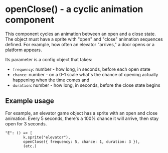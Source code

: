 # openClose() - a cyclic animation component

This component cycles an animation between an open and a close state. The object must have a sprite with "open" and "close" animation sequences defined. For example, how often an elevator "arrives," a door opens or a platform appears.

Its parameter is a config object that takes:

* `frequency`: number - how long, in seconds, before each open state
* `chance`: number - on a 0-1 scale what's the chance of opening actually happening when the time comes and
* `duration`: number - how long, in seconds, before the close state begins

## Example usage

For example, an elevator game object has a sprite with an open and close animation. Every 5 seconds, there's a 100% chance it will arrive, then stay open for 3 seconds.

```
"E": () => [
        k.sprite("elevator"),
        openClose({ frequency: 5, chance: 1, duration: 3 }),
        (etc.)
```
